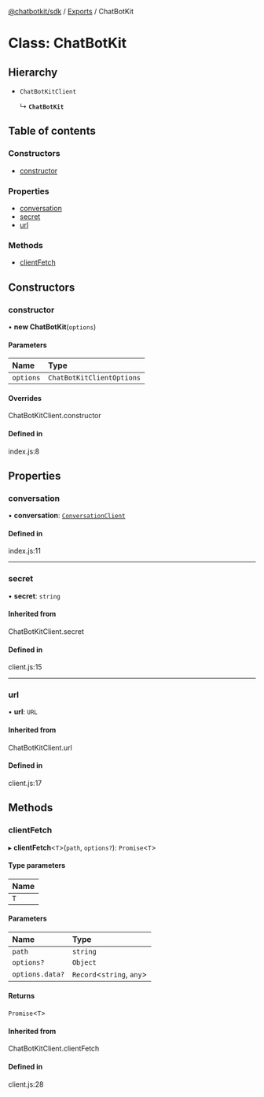 [@chatbotkit/sdk](../README.md) / [Exports](../modules.md) / ChatBotKit

# Class: ChatBotKit

## Hierarchy

- `ChatBotKitClient`

  ↳ **`ChatBotKit`**

## Table of contents

### Constructors

- [constructor](ChatBotKit.md#constructor)

### Properties

- [conversation](ChatBotKit.md#conversation)
- [secret](ChatBotKit.md#secret)
- [url](ChatBotKit.md#url)

### Methods

- [clientFetch](ChatBotKit.md#clientfetch)

## Constructors

### constructor

• **new ChatBotKit**(`options`)

#### Parameters

| Name | Type |
| :------ | :------ |
| `options` | `ChatBotKitClientOptions` |

#### Overrides

ChatBotKitClient.constructor

#### Defined in

index.js:8

## Properties

### conversation

• **conversation**: [`ConversationClient`](ConversationClient.md)

#### Defined in

index.js:11

___

### secret

• **secret**: `string`

#### Inherited from

ChatBotKitClient.secret

#### Defined in

client.js:15

___

### url

• **url**: `URL`

#### Inherited from

ChatBotKitClient.url

#### Defined in

client.js:17

## Methods

### clientFetch

▸ **clientFetch**<`T`\>(`path`, `options?`): `Promise`<`T`\>

#### Type parameters

| Name |
| :------ |
| `T` |

#### Parameters

| Name | Type |
| :------ | :------ |
| `path` | `string` |
| `options?` | `Object` |
| `options.data?` | `Record`<`string`, `any`\> |

#### Returns

`Promise`<`T`\>

#### Inherited from

ChatBotKitClient.clientFetch

#### Defined in

client.js:28

